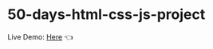 # 50-days-html-css-js-project

Live Demo: [Here](https://amtanny.github.io/50-days-html-css-js-project/day-1/index.html) 👈
